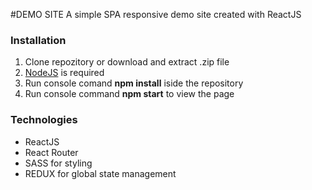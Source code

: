 #DEMO SITE
A simple SPA responsive demo site created with ReactJS

### Installation

1. Clone repozitory or download and extract .zip file
2. [NodeJS](https://nodejs.org/en/) is required
3. Run console comand **npm install** iside the repository
4. Run console command **npm start** to view the page

### Technologies

- ReactJS
- React Router
- SASS for styling
- REDUX for global state management
